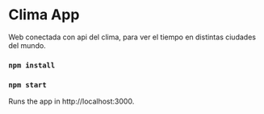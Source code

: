 # Clima App

Web conectada con api del clima, para ver el tiempo en distintas ciudades del mundo.

### `npm install`

### `npm start`

Runs the app in http://localhost:3000.

